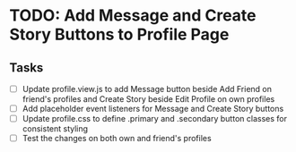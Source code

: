 # TODO: Add Message and Create Story Buttons to Profile Page

## Tasks
- [ ] Update profile.view.js to add Message button beside Add Friend on friend's profiles and Create Story beside Edit Profile on own profiles
- [ ] Add placeholder event listeners for Message and Create Story buttons
- [ ] Update profile.css to define .primary and .secondary button classes for consistent styling
- [ ] Test the changes on both own and friend's profiles
